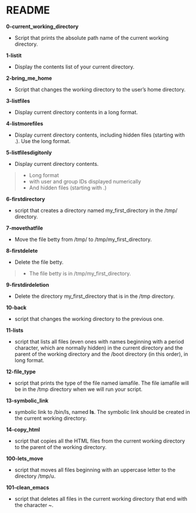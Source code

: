 # README

**0-current_working_directory**
* Script that prints the absolute path name of the current working directory.

**1-listit**
* Display the contents list of your current directory.

**2-bring_me_home**
* Script that changes the working directory to the user’s home directory.

**3-listfiles**
* Display current directory contents in a long format.

**4-listmorefiles**
* Display current directory contents, including hidden files (starting with .). Use the long format.

**5-listfilesdigitonly**
* Display current directory contents.

> * Long format
> * with user and group IDs displayed numerically
> * And hidden files (starting with .)

**6-firstdirectory**
* script that creates a directory named my_first_directory in the /tmp/ directory.

**7-movethatfile**
* Move the file betty from /tmp/ to /tmp/my_first_directory.

**8-firstdelete**
* Delete the file betty.

> * The file betty is in /tmp/my_first_directory.

**9-firstdirdeletion**
* Delete the directory my_first_directory that is in the /tmp directory.

**10-back**
* script that changes the working directory to the previous one.

**11-lists**
* script that lists all files (even ones with names beginning with a period character, which are normally hidden)  in the current directory and the parent of the working directory and the /boot directory (in this order), in long format.

**12-file_type**
* script that prints the type of the file named iamafile. The file iamafile will be in the /tmp directory when we will run your script.

**13-symbolic_link**
* symbolic link to /bin/ls, named __ls__. The symbolic link should be created in the current working directory.

**14-copy_html**
* script that copies all the HTML files from the current working directory to the parent of the working directory.

**100-lets_move**
* script that moves all files beginning with an uppercase letter to the directory /tmp/u.

**101-clean_emacs**
* script that deletes all files in the current working directory that end with the character ~.
